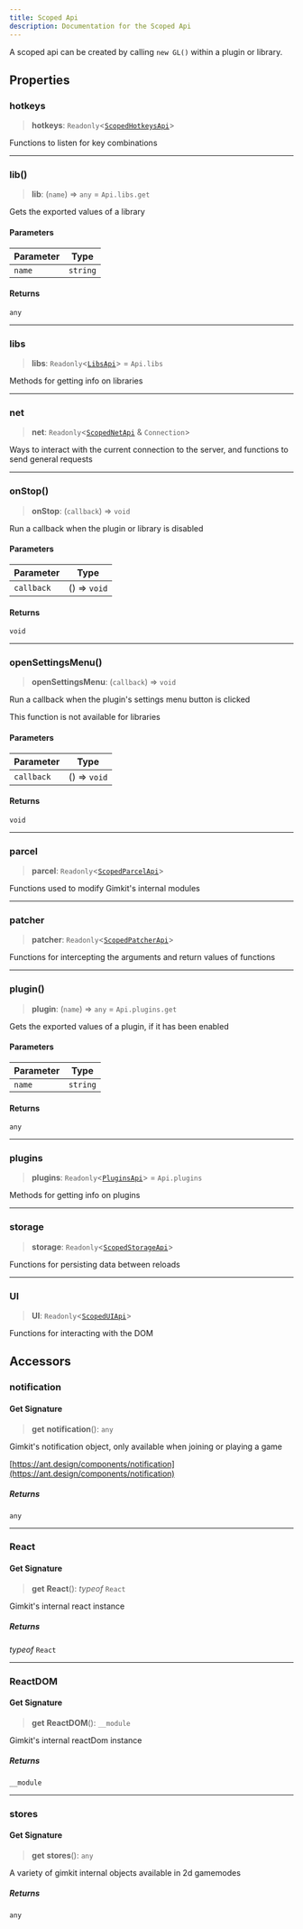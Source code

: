 ```yaml
---
title: Scoped Api
description: Documentation for the Scoped Api
---
```

A scoped api can be created by calling `new GL()` within a plugin or library.

## Properties

### hotkeys

> **hotkeys**: `Readonly`\<[`ScopedHotkeysApi`](scopedhotkeys)\>

Functions to listen for key combinations

***

### lib()

> **lib**: (`name`) => `any` = `Api.libs.get`

Gets the exported values of a library

#### Parameters

| Parameter | Type |
| ------ | ------ |
| `name` | `string` |

#### Returns

`any`

***

### libs

> **libs**: `Readonly`\<[`LibsApi`](libs)\> = `Api.libs`

Methods for getting info on libraries

***

### net

> **net**: `Readonly`\<[`ScopedNetApi`](scopednet) & `Connection`\>

Ways to interact with the current connection to the server,
and functions to send general requests

***

### onStop()

> **onStop**: (`callback`) => `void`

Run a callback when the plugin or library is disabled

#### Parameters

| Parameter | Type |
| ------ | ------ |
| `callback` | () => `void` |

#### Returns

`void`

***

### openSettingsMenu()

> **openSettingsMenu**: (`callback`) => `void`

Run a callback when the plugin's settings menu button is clicked

This function is not available for libraries

#### Parameters

| Parameter | Type |
| ------ | ------ |
| `callback` | () => `void` |

#### Returns

`void`

***

### parcel

> **parcel**: `Readonly`\<[`ScopedParcelApi`](scopedparcel)\>

Functions used to modify Gimkit's internal modules

***

### patcher

> **patcher**: `Readonly`\<[`ScopedPatcherApi`](scopedpatcher)\>

Functions for intercepting the arguments and return values of functions

***

### plugin()

> **plugin**: (`name`) => `any` = `Api.plugins.get`

Gets the exported values of a plugin, if it has been enabled

#### Parameters

| Parameter | Type |
| ------ | ------ |
| `name` | `string` |

#### Returns

`any`

***

### plugins

> **plugins**: `Readonly`\<[`PluginsApi`](plugins)\> = `Api.plugins`

Methods for getting info on plugins

***

### storage

> **storage**: `Readonly`\<[`ScopedStorageApi`](scopedstorage)\>

Functions for persisting data between reloads

***

### UI

> **UI**: `Readonly`\<[`ScopedUIApi`](scopedui)\>

Functions for interacting with the DOM

## Accessors

### notification

#### Get Signature

> **get** **notification**(): `any`

Gimkit's notification object, only available when joining or playing a game

[https://ant.design/components/notification](https://ant.design/components/notification)

##### Returns

`any`

***

### React

#### Get Signature

> **get** **React**(): *typeof* `React`

Gimkit's internal react instance

##### Returns

*typeof* `React`

***

### ReactDOM

#### Get Signature

> **get** **ReactDOM**(): `__module`

Gimkit's internal reactDom instance

##### Returns

`__module`

***

### stores

#### Get Signature

> **get** **stores**(): `any`

A variety of gimkit internal objects available in 2d gamemodes

##### Returns

`any`

